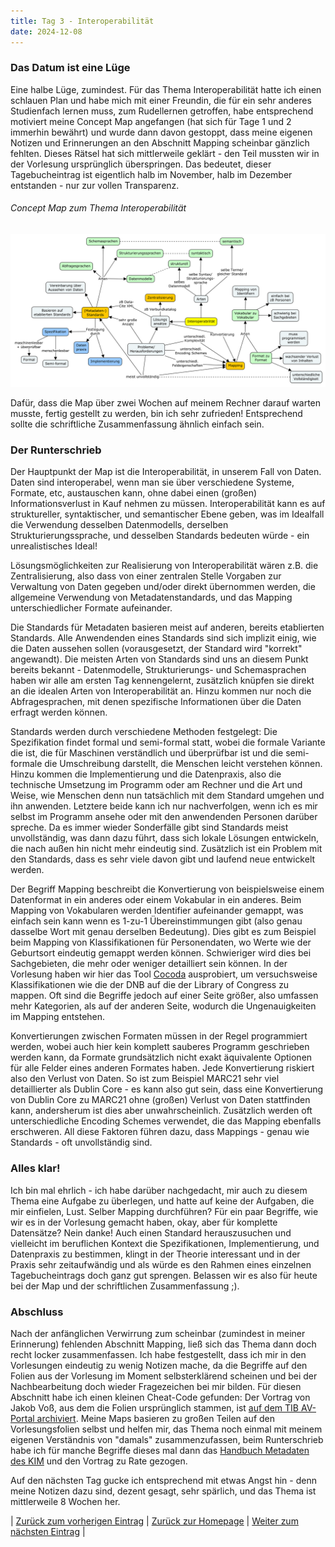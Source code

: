 ```yaml
---
title: Tag 3 - Interoperabilität
date: 2024-12-08
---
```


### Das Datum ist eine Lüge

Eine halbe Lüge, zumindest. Für das Thema Interoperabilität hatte ich einen schlauen Plan und habe mich mit einer Freundin, die für ein sehr anderes Studienfach lernen muss, zum Rudellernen getroffen, habe entsprechend motiviert meine Concept Map angefangen (hat sich für Tage 1 und 2 immerhin bewährt) und wurde dann davon gestoppt, dass meine eigenen Notizen und Erinnerungen an den Abschnitt Mapping scheinbar gänzlich fehlten. Dieses Rätsel hat sich mittlerweile geklärt - den Teil mussten wir in der Vorlesung ursprünglich überspringen. Das bedeutet, dieser Tagebucheintrag ist eigentlich halb im November, halb im Dezember entstanden - nur zur vollen Transparenz.

###### Concept Map zum Thema Interoperabilität

![Concept Map](https://raw.githubusercontent.com/piaspios/datenformate/refs/heads/master/assets/images/cmapinteroperabilitaet.png)

Dafür, dass die Map über zwei Wochen auf meinem Rechner darauf warten musste, fertig gestellt zu werden, bin ich sehr zufrieden! Entsprechend sollte die schriftliche Zusammenfassung ähnlich einfach sein.

### Der Runterschrieb

Der Hauptpunkt der Map ist die Interoperabilität, in unserem Fall von Daten. Daten sind interoperabel, wenn man sie über verschiedene Systeme, Formate, etc, austauschen kann, ohne dabei einen (großen) Informationsverlust in Kauf nehmen zu müssen. Interoperabilität kann es auf struktureller, syntaktischer, und semantischer Ebene geben, was im Idealfall die Verwendung desselben Datenmodells, derselben Strukturierungssprache, und desselben Standards bedeuten würde - ein unrealistisches Ideal!

Lösungsmöglichkeiten zur Realisierung von Interoperabilität wären z.B. die Zentralisierung, also dass von einer zentralen Stelle Vorgaben zur Verwaltung von Daten gegeben und/oder direkt übernommen werden, die allgemeine Verwendung von Metadatenstandards, und das Mapping unterschiedlicher Formate aufeinander.

Die Standards für Metadaten basieren meist auf anderen, bereits etablierten Standards. Alle Anwendenden eines Standards sind sich implizit einig, wie die Daten aussehen sollen (vorausgesetzt, der Standard wird "korrekt" angewandt). Die meisten Arten von Standards sind uns an diesem Punkt bereits bekannt - Datenmodelle, Strukturierungs- und Schemasprachen haben wir alle am ersten Tag kennengelernt, zusätzlich knüpfen sie direkt an die idealen Arten von Interoperabilität an. Hinzu kommen nur noch die Abfragesprachen, mit denen spezifische Informationen über die Daten erfragt werden können.

Standards werden durch verschiedene Methoden festgelegt: Die Spezifikation findet formal und semi-formal statt, wobei die formale Variante die ist, die für Maschinen verständlich und überprüfbar ist und die semi-formale die Umschreibung darstellt, die Menschen leicht verstehen können. Hinzu kommen die Implementierung und die Datenpraxis, also die technische Umsetzung im Programm oder am Rechner und die Art und Weise, wie Menschen denn nun tatsächlich mit dem Standard umgehen und ihn anwenden. Letztere beide kann ich nur nachverfolgen, wenn ich es mir selbst im Programm ansehe oder mit den anwendenden Personen darüber spreche. Da es immer wieder Sonderfälle gibt sind Standards meist unvollständig, was dann dazu führt, dass sich lokale Lösungen entwickeln, die nach außen hin nicht mehr eindeutig sind. Zusätzlich ist ein Problem mit den Standards, dass es sehr viele davon gibt und laufend neue entwickelt werden.

Der Begriff Mapping beschreibt die Konvertierung von beispielsweise einem Datenformat in ein anderes oder einem Vokabular in ein anderes. Beim Mapping von Vokabularen werden Identifier aufeinander gemappt, was einfach sein kann wenn es 1-zu-1 Übereinstimmungen gibt (also genau dasselbe Wort mit genau derselben Bedeutung). Dies gibt es zum Beispiel beim Mapping von Klassifikationen für Personendaten, wo Werte wie der Geburtsort eindeutig gemappt werden können. Schwieriger wird dies bei Sachgebieten, die mehr oder weniger detailliert sein können. In der Vorlesung haben wir hier das Tool [Cocoda](https://coli-conc.gbv.de/cocoda/) ausprobiert, um versuchsweise Klassifikationen wie die der DNB auf die der Library of Congress zu mappen. Oft sind die Begriffe jedoch auf einer Seite größer, also umfassen mehr Kategorien, als auf der anderen Seite, wodurch die Ungenauigkeiten im Mapping entstehen.

Konvertierungen zwischen Formaten müssen in der Regel programmiert werden, wobei auch hier kein komplett sauberes Programm geschrieben werden kann, da Formate grundsätzlich nicht exakt äquivalente Optionen für alle Felder eines anderen Formates haben. Jede Konvertierung riskiert also den Verlust von Daten. So ist zum Beispiel MARC21 sehr viel detaillierter als Dublin Core - es kann also gut sein, dass eine Konvertierung von Dublin Core zu MARC21 ohne (großen) Verlust von Daten stattfinden kann, andersherum ist dies aber unwahrscheinlich. Zusätzlich werden oft unterschiedliche Encoding Schemes verwendet, die das Mapping ebenfalls erschweren. All diese Faktoren führen dazu, dass Mappings - genau wie Standards - oft unvollständig sind.

### Alles klar!

Ich bin mal ehrlich - ich habe darüber nachgedacht, mir auch zu diesem Thema eine Aufgabe zu überlegen, und hatte auf keine der Aufgaben, die mir einfielen, Lust. Selber Mapping durchführen? Für ein paar Begriffe, wie wir es in der Vorlesung gemacht haben, okay, aber für komplette Datensätze? Nein danke! Auch einen Standard herauszusuchen und vielleicht im beruflichen Kontext die Spezifikationen, Implementierung, und Datenpraxis zu bestimmen, klingt in der Theorie interessant und in der Praxis sehr zeitaufwändig und als würde es den Rahmen eines einzelnen Tagebucheintrags doch ganz gut sprengen. Belassen wir es also für heute bei der Map und der schriftlichen Zusammenfassung ;).

### Abschluss

Nach der anfänglichen Verwirrung zum scheinbar (zumindest in meiner Erinnerung) fehlenden Abschnitt Mapping, ließ sich das Thema dann doch recht locker zusammenfassen. Ich habe festgestellt, dass ich mir in den Vorlesungen eindeutig zu wenig Notizen mache, da die Begriffe auf den Folien aus der Vorlesung im Moment selbsterklärend scheinen und bei der Nachbearbeitung doch wieder Fragezeichen bei mir bilden. Für diesen Abschnitt habe ich einen kleinen Cheat-Code gefunden: Der Vortrag von Jakob Voß, aus dem die Folien ursprünglich stammen, ist [auf dem TIB AV-Portal archiviert](https://av.tib.eu/media/53543). Meine Maps basieren zu großen Teilen auf den Vorlesungsfolien selbst und helfen mir, das Thema noch einmal mit meinem eigenen Verständnis von "damals" zusammenzufassen, beim Runterschrieb habe ich für manche Begriffe dieses mal dann das [Handbuch Metadaten des KIM](https://dini.de/ag/standards/dokumente) und den Vortrag zu Rate gezogen.

Auf den nächsten Tag gucke ich entsprechend mit etwas Angst hin - denn meine Notizen dazu sind, dezent gesagt, sehr spärlich, und das Thema ist mittlerweile 8 Wochen her.

| [Zurück zum vorherigen Eintrag](https://piaspios.github.io/datenformate/2024/11/14/tag2.html) | [Zurück zur Homepage](https://piaspios.github.io/datenformate/) | [Weiter zum nächsten Eintrag](https://piaspios.github.io/datenformate/2024/12/14/tag4.html) |
